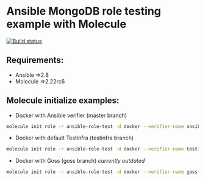 Ansible MongoDB role testing example with Molecule
=========
[![Build status](https://travis-ci.org/silazare/ansible-role-test.svg?branch=master)](https://travis-ci.org/silazare)

## Requirements:

- Ansible =>2.8
- Molecule =>2.22rc6

## Molecule initialize examples:

- Docker with Ansible verifier (master branch)
```sh
molecule init role -r ansible-role-test -d docker --verifier-name ansible
```

- Docker with default Testinfra (testinfra branch)
```sh
molecule init role -r ansible-role-test -d docker --verifier-name testinfra
```

- Docker with Goss (goss branch) *currently outdated*
```sh
molecule init role -r ansible-role-test -d docker --verifier-name goss
```
